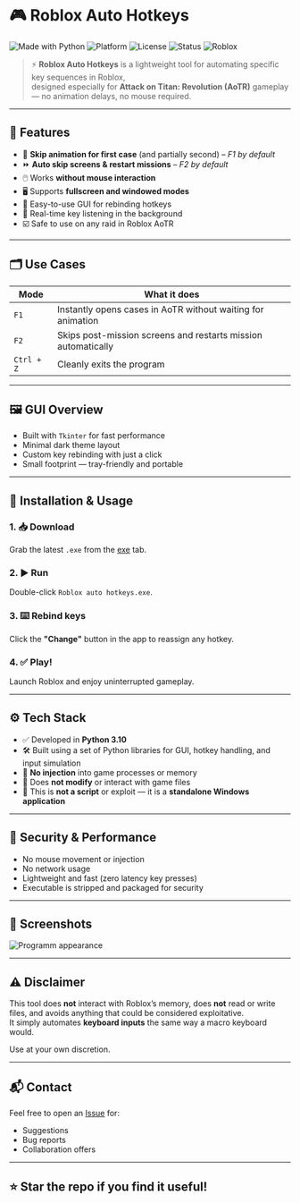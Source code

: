 # 🎮 Roblox Auto Hotkeys

![Made with Python](https://img.shields.io/badge/Python-3.10-blue?logo=python)
![Platform](https://img.shields.io/badge/Platform-Windows-lightgrey?logo=windows)
![License](https://img.shields.io/badge/License-Free-lightgreen)
![Status](https://img.shields.io/badge/Status-Stable-green)
![Roblox](https://img.shields.io/badge/Game-AoTR-red)

> ⚡ **Roblox Auto Hotkeys** is a lightweight tool for automating specific key sequences in Roblox,  
> designed especially for **Attack on Titan: Revolution (AoTR)** gameplay — no animation delays, no mouse required.

---

## 🧩 Features

- 🎯 **Skip animation for first case** (and partially second) – *F1 by default*
- ⏩ **Auto skip screens & restart missions** – *F2 by default*
- 🖱️ Works **without mouse interaction**
- 🖥️ Supports **fullscreen and windowed modes**
- 🧠 Easy-to-use GUI for rebinding hotkeys
- 🔄 Real-time key listening in the background
- ☑️ Safe to use on any raid in Roblox AoTR

---

## 🗂️ Use Cases

| Mode            | What it does                                                  |
|-----------------|---------------------------------------------------------------|
| `F1`            | Instantly opens cases in AoTR without waiting for animation   |
| `F2`            | Skips post-mission screens and restarts mission automatically |
| `Ctrl + Z`      | Cleanly exits the program                                     |

---

## 🖼️ GUI Overview

- Built with `Tkinter` for fast performance
- Minimal dark theme layout
- Custom key rebinding with just a click
- Small footprint — tray-friendly and portable

---

## 🚀 Installation & Usage

### 1. 📥 Download

Grab the latest `.exe` from the [exe](https://github.com/Qidemoto/ANY-RAID-hotkeys-AoTR-Attack-on-Titan-Revolution/blob/main/) tab.

### 2. ▶️ Run

Double-click `Roblox auto hotkeys.exe`.

### 3. ⌨️ Rebind keys

Click the **"Change"** button in the app to reassign any hotkey.

### 4. ✅ Play!

Launch Roblox and enjoy uninterrupted gameplay.

---

## ⚙️ Tech Stack

- ✅ Developed in **Python 3.10**
- 🛠️ Built using a set of Python libraries for GUI, hotkey handling, and input simulation
- 🧩 **No injection** into game processes or memory
- 🧷 Does **not modify** or interact with game files
- 🚫 This is **not a script** or exploit — it is a **standalone Windows application** 

---

## 🔐 Security & Performance

- No mouse movement or injection
- No network usage
- Lightweight and fast (zero latency key presses)
- Executable is stripped and packaged for security

---

## 📸 Screenshots

![Programm appearance](https://github.com/Qidemoto/ANY-RAID-hotkeys-AoTR-Attack-on-Titan-Revolution/blob/main/programm_view.png)

---

## ⚠️ Disclaimer

This tool does **not** interact with Roblox’s memory, does **not** read or write files, and avoids anything that could be considered exploitative.  
It simply automates **keyboard inputs** the same way a macro keyboard would.

Use at your own discretion.

---

## 📬 Contact

Feel free to open an [Issue](https://github.com/Qidemoto/ANY-RAID-hotkeys-AoTR-Attack-on-Titan-Revolution/issues) for:

- Suggestions
- Bug reports
- Collaboration offers

---

## ⭐ Star the repo if you find it useful!
